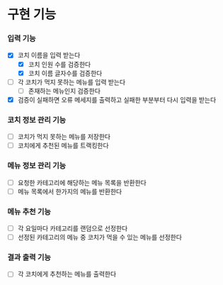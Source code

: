 # 구현 기능

### 입력 기능
- [x] 코치 이름을 입력 받는다
  - [x] 코치 인원 수를 검증한다
  - [x] 코치 이름 글자수를 검증한다
- [ ] 각 코치가 먹지 못하는 메뉴를 입력 받는다
  - [ ] 존재하는 메뉴인지 검증한다
- [x] 검증이 실패하면 오류 메세지를 출력하고 실패한 부분부터 다시 입력을 받는다

### 코치 정보 관리 기능
- [ ] 코치가 먹지 못하는 메뉴를 저장한다
- [ ] 코치에게 추천된 메뉴를 트랙킹한다

### 메뉴 정보 관리 기능
- [ ] 요청한 카테고리에 해당하는 메뉴 목록을 반환한다
- [ ] 메뉴 목록에서 한가지의 메뉴를 반환한다

### 메뉴 추천 기능
- [ ] 각 요일마다 카테고리를 랜덤으로 선정한다
- [ ] 선정된 카테고리의 메뉴 중 코치가 먹을 수 있는 메뉴를 선정한다

### 결과 출력 기능
- [ ] 각 코치에게 추천하는 메뉴를 출력한다